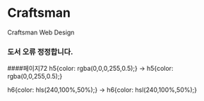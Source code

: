 # Craftsman
Craftsman Web Design


### 도서 오류 정정합니다.
####페이지72
h5{color: rgba(0,0,0,255,0.5);}
-> h5{color: rgba(0,0,255,0.5);}

h6{color: hls(240,100%,50%);}
->
h6{color: hsl(240,100%,50%);}

